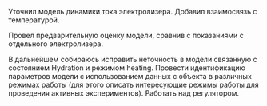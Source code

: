 

Уточнил модель динамики тока электролизера. Добавил взаимосвязь с температурой. 

Провел предварительную оценку модели, сравнив с показаниями с отдельного электролизера.

В дальнейшем собираюсь исправить неточность в модели связанную с состоянием Hydration и режимом heating. Провести идентификацию параметров модели с использованием данных с объекта в различных режимах работы (для этого описать интересующие режимы работы для проведения активных экспериментов). Работать над регулятором.
